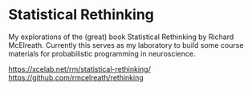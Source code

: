# Statistical Rethinking
My explorations of the (great) book Statistical Rethinking by Richard McElreath.
Currently this serves as my laboratory to build some course materials for probabilistic programming in neuroscience.


https://xcelab.net/rm/statistical-rethinking/
https://github.com/rmcelreath/rethinking
